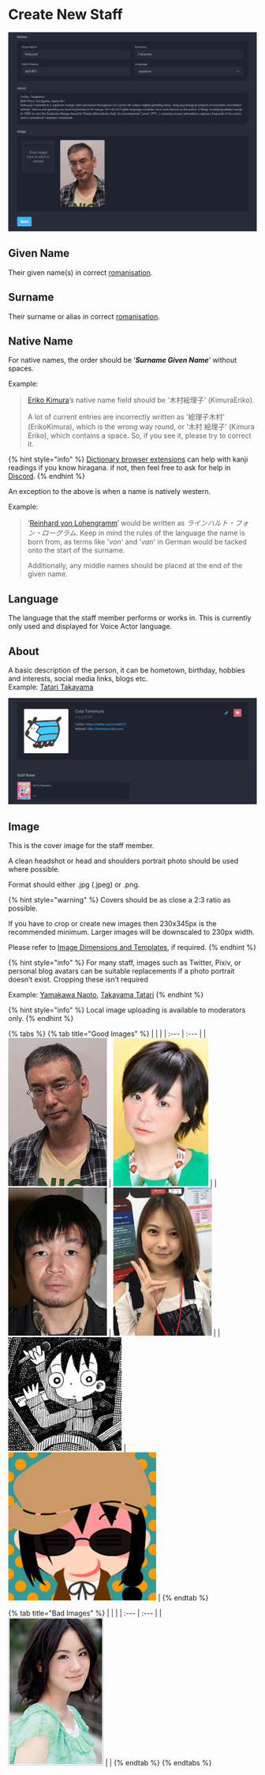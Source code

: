 # Create New Staff

![Staff editing panel for Nobuyuki Fukumoto](../../.gitbook/assets/staff_editor.png)

## Given Name

Their given name\(s\) in correct [romanisation](../../before-you-begin/romanisation.md).

## Surname

Their surname or alias in correct [romanisation](../../before-you-begin/romanisation.md).

## Native Name

For native names, the order should be ‘_**Surname Given Name**_’ without spaces.

Example:

> [Eriko Kimura](https://anilist.co/staff/105138/Eriko-Kimura)’s native name field should be '木村絵理子' \(KimuraEriko\).
>
> A lot of current entries are incorrectly written as '絵理子木村' \(ErikoKimura\), which is the wrong way round, or '木村 絵理子' \(Kimura Eriko\), which contains a space. So, if you see it, please try to correct it.

{% hint style="info" %}
[Dictionary browser extensions](../../before-you-begin/sourcing/tools/rikaichan-and-rikaikun.md) can help with kanji readings if you know hiragana. if not, then feel free to ask for help in [Discord](http://discord.me/anilist).
{% endhint %}

An exception to the above is when a name is natively western.

Example:

> ‘[Reinhard von Lohengramm](https://anilist.co/character/3066/Reinhard-von-Lohengramm)’ would be written as _ラインハルト・フォン・ローグラム_. Keep in mind the rules of the language the name is born from, as terms like '_von'_ and '_van_' in German would be tacked onto the start of the surname.  
>   
> Additionally, any middle names should be placed at the end of the given name.

## Language

The language that the staff member performs or works in. This is currently only used and displayed for Voice Actor language.

## About

A basic description of the person, it can be hometown, birthday, hobbies and interests, social media links, blogs etc.  
Example: [Tatari Takayama](https://anilist.co/staff/128291/Tatari-Takayama)

![Staff entry for Tomimura Cota](../../.gitbook/assets/entry_staff.png)

## Image

This is the cover image for the staff member.

A clean headshot or head and shoulders portrait photo should be used where possible.

Format should either .jpg \(.jpeg\) or .png.

{% hint style="warning" %}
Covers should be as close a 2:3 ratio as possible.

If you have to crop or create new images then 230x345px is the recommended minimum. Larger images will be downscaled to 230px width.

Please refer to [Image Dimensions and Templates](../../before-you-begin/image-dimensions-and-template.md), if required.
{% endhint %}

{% hint style="info" %}
For many staff, images such as Twitter, Pixiv, or personal blog avatars can be suitable replacements if a photo portrait doesn’t exist. Cropping these isn’t required

Example: [Yamakawa Naoto](https://anilist.co/staff/105479/Naoto-Yamakawa), [Takayama Tatari](https://anilist.co/staff/128291/Tatari-Takayama)
{% endhint %}

{% hint style="info" %}
Local image uploading is available to moderators only.
{% endhint %}

{% tabs %}
{% tab title="Good Images" %}
|  |  |
| :--- | :--- |
| ![](../../.gitbook/assets/staff_good_1.jpg) | ![](../../.gitbook/assets/staff_good_2.jpg) |
| ![](../../.gitbook/assets/staff_good_4.png) | ![](../../.gitbook/assets/staff_good_5.png) |
| ![](../../.gitbook/assets/staff_good_3.jpg) | ![](../../.gitbook/assets/staff_good_6.png) |
{% endtab %}

{% tab title="Bad Images" %}
|  |  |
| :--- | :--- |
| ![](../../.gitbook/assets/staff_bad_1.jpg) |  |
{% endtab %}
{% endtabs %}

